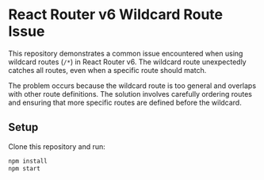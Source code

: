 # React Router v6 Wildcard Route Issue

This repository demonstrates a common issue encountered when using wildcard routes (`/*`) in React Router v6.  The wildcard route unexpectedly catches all routes, even when a specific route should match.

The problem occurs because the wildcard route is too general and overlaps with other route definitions.  The solution involves carefully ordering routes and ensuring that more specific routes are defined before the wildcard.

## Setup

Clone this repository and run:

```bash
npm install
npm start
```